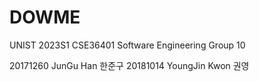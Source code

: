 # DOWME
UNIST 2023S1 CSE36401 Software Engineering Group 10

20171260 JunGu Han 한준구
20181014 YoungJin Kwon 권영
